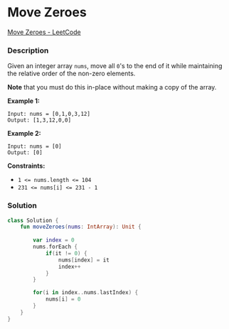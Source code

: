 # Move Zeroes

[Move Zeroes - LeetCode](https://leetcode.com/problems/move-zeroes/description/?envType=study-plan-v2&envId=leetcode-75)

### Description

Given an integer array `nums`, move all `0`'s to the end of it while maintaining the relative order of the non-zero elements.

**Note** that you must do this in-place without making a copy of the array.

**Example 1:**

```
Input: nums = [0,1,0,3,12]
Output: [1,3,12,0,0]
```

**Example 2:**

```
Input: nums = [0]
Output: [0]
```

**Constraints:**

- `1 <= nums.length <= 104`
- `231 <= nums[i] <= 231 - 1`

### Solution

```kotlin
class Solution {
    fun moveZeroes(nums: IntArray): Unit {
    
        var index = 0
        nums.forEach {
            if(it != 0) {
                nums[index] = it
                index++
            }
        }

        for(i in index..nums.lastIndex) {
            nums[i] = 0
        }
    }
}
```